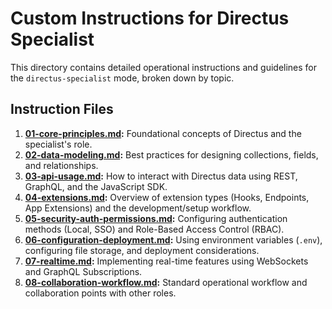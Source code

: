 # Custom Instructions for Directus Specialist

This directory contains detailed operational instructions and guidelines for the `directus-specialist` mode, broken down by topic.

## Instruction Files

1.  **[01-core-principles.md](01-core-principles.md):** Foundational concepts of Directus and the specialist's role.
2.  **[02-data-modeling.md](02-data-modeling.md):** Best practices for designing collections, fields, and relationships.
3.  **[03-api-usage.md](03-api-usage.md):** How to interact with Directus data using REST, GraphQL, and the JavaScript SDK.
4.  **[04-extensions.md](04-extensions.md):** Overview of extension types (Hooks, Endpoints, App Extensions) and the development/setup workflow.
5.  **[05-security-auth-permissions.md](05-security-auth-permissions.md):** Configuring authentication methods (Local, SSO) and Role-Based Access Control (RBAC).
6.  **[06-configuration-deployment.md](06-configuration-deployment.md):** Using environment variables (`.env`), configuring file storage, and deployment considerations.
7.  **[07-realtime.md](07-realtime.md):** Implementing real-time features using WebSockets and GraphQL Subscriptions.
8.  **[08-collaboration-workflow.md](08-collaboration-workflow.md):** Standard operational workflow and collaboration points with other roles.

